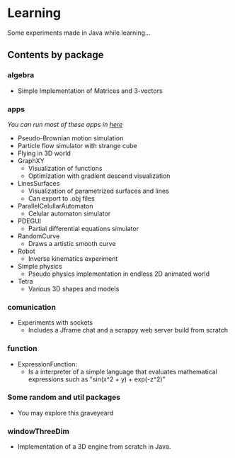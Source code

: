 
# Learning

Some experiments made in Java while learning...

## Contents by package
 ### algebra
 *  Simple Implementation of Matrices and 3-vectors
### apps
*You can run most of these apps in [here](https://pedroth.github.io/visualExperiments/JavaExperiments/JavaExperiments.html)*
  *  Pseudo-Brownian motion simulation
  * Particle flow simulator with strange cube
  * Flying in 3D world
  * GraphXY
	  * Visualization of functions
	  * Optimization with gradient descend visualization
  * LinesSurfaces
	  * Visualization of parametrized surfaces and lines
	  * Can export to .obj files
  * ParallelCelullarAutomaton
	  * Celular automaton simulator
  * PDEGUI
	  * Partial differential equations simulator
  * RandomCurve
	  * Draws a artistic smooth curve
  * Robot
	  * Inverse kinematics experiment
  * Simple physics
	  * Pseudo physics implementation in endless 2D animated world
  * Tetra
	  * Various 3D shapes and models
### comunication
* Experiments with sockets
	* Includes a Jframe chat and a scrappy web server build from scratch

###  function
* ExpressionFunction: 
	* Is a interpreter of a simple language that evaluates mathematical expressions such as "sin(x^2  + y) + exp(-z^2)" 

### Some random and util packages
* You may explore this graveyeard


### windowThreeDim
* Implementation of a 3D engine from scratch in Java. 
